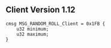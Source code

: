 ## Client Version 1.12

```rust,ignore
cmsg MSG_RANDOM_ROLL_Client = 0x1FB {
    u32 minimum;    
    u32 maximum;    
}

```

